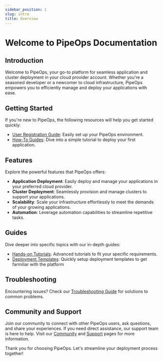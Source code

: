 ```yaml
---
sidebar_position: 1
slug: intro
title: Overview
---
```


# Welcome to PipeOps Documentation

## Introduction

Welcome to PipeOps, your go-to platform for seamless application and cluster deployment in your cloud provider account. Whether you're a seasoned developer or a newcomer to cloud infrastructure, PipeOps empowers you to efficiently manage and deploy your applications with ease.

## Getting Started

If you're new to PipeOps, the following resources will help you get started quickly:

- [User Registration Guide](/docs/User%20Guides/user-registration.md): Easily set up your PipeOps environment.
- [How-To Guides](/docs/category/tutorials): Dive into a simple tutorial to deploy your first application.

## Features

Explore the powerful features that PipeOps offers:

- **Application Deployment**: Easily deploy and manage your applications in your preferred cloud provider.
- **Cluster Deployment**: Seamlessly provision and manage clusters to support your applications.
- **Scalability**: Scale your infrastructure effortlessly to meet the demands of your growing applications.
- **Automation**: Leverage automation capabilities to streamline repetitive tasks.

## Guides

Dive deeper into specific topics with our in-depth guides:

- [Hands-on Tutorials](/docs/category/tutorials): Advanced tutorials to fit your specific requirements.
- [Deployment Templates](/docs/category/deployment-templates): Quickly setup deployment templates to get farmiliar with the platform

<!-- ## Reference Manuals

For developers integrating PipeOps into their workflows, consult our comprehensive [API Reference](api-reference.md) for detailed information on endpoints and functionalities. -->

## Troubleshooting

Encountering issues? Check our [Troubleshooting Guide](/docs/category/troubleshooting) for solutions to common problems.

## Community and Support

Join our community to connect with other PipeOps users, ask questions, and share your experiences. If you need direct assistance, our support team is here to help. Visit our [Community](community.md) and [Support](support.md) pages for more information.

Thank you for choosing PipeOps. Let's streamline your deployment process together!

<!-- # Overview

Welcome to PipeOps Internal Documentation Repository!

## Introduction

At PipeOps, we believe in the power of knowledge sharing and collaboration. This internal documentation serves as a comprehensive resource hub for all employees, providing valuable insights, best practices, and guidelines to navigate through our organization seamlessly. Whether you're a new employee looking for onboarding guides, a developer seeking coding standards, or a project manager searching for workflow procedures, you'll find everything you need right here.

## What You'll Find

Our documentation is organized into various sections to cater to different aspects of our company operations:

### 1. **Getting Started**
   - **Onboarding**: A comprehensive guide for new employees to help you settle in quickly.
   - **Company Culture**: Learn about our values, mission, and the unique culture that defines us.

### 2. **Technical Documentation**
   - **Development Guidelines**: Coding standards, best practices, and development workflows.
   - **Infrastructure**: Details about our servers, databases, and network configurations.
   - **API Documentation**: Information about our APIs and integration points.

### 3. **Operational Procedures**
   - **HR Policies**: Employee policies, benefits, and HR-related procedures.
   - **Project Management**: Guidelines for project planning, execution, and delivery.
   - **Security Protocols**: Information on data security, confidentiality, and access control.

### 4. **Support and Services**
   - **Customer Support**: Protocols for handling customer inquiries, complaints, and escalations.
   - **Product Manuals**: Manuals and guides for our products and services.

### 5. **Resources**
   - **Training Materials**: Training sessions, workshops, and learning resources.
   - **Templates**: Standardized templates for reports, presentations, and documentation.

## How to Use This Documentation

- **Search**: Use the search bar to find specific topics or keywords.
- **Navigation**: Use the sidebar to explore different sections and categories.
- **Contribution**: Feel free to contribute by suggesting edits, adding new content, or reporting issues.

## Let's Collaborate!

We encourage every employee to actively participate in updating and improving this documentation. Your contributions ensure that our collective knowledge continues to grow and remain relevant.

Thank you for being a part of PipeOps. -->
